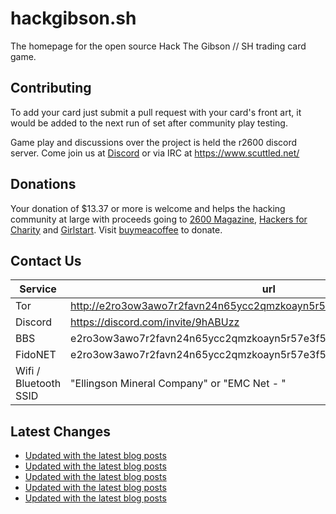 # hackgibson.sh
The homepage for the open source Hack The Gibson // SH trading card game.


## Contributing

To add your card just submit a pull request with your card's front art, it would be added to the next run of set after community play testing.

Game play and discussions over the project is held the r2600 discord server. Come join us at [Discord](https://discord.com/invite/9hABUzz) or via IRC at https://www.scuttled.net/


## Donations

Your donation of $13.37 or more is welcome and helps the hacking community at large with proceeds going to [2600 Magazine](https://2600.com/), [Hackers for Charity](https://hackersforcharity.org) and [Girlstart](https://girlstart.org).  Visit [buymeacoffee](https://www.buymeacoffee.com/hackgibson.sh) to donate.


## Contact Us

Service | url
-|-
Tor | http://e2ro3ow3awo7r2favn24n65ycc2qmzkoayn5r57e3f56nvjwdcgg32ad.onion
Discord | https://discord.com/invite/9hABUzz
BBS | e2ro3ow3awo7r2favn24n65ycc2qmzkoayn5r57e3f56nvjwdcgg32ad.onion:23
FidoNET | e2ro3ow3awo7r2favn24n65ycc2qmzkoayn5r57e3f56nvjwdcgg32ad.onion:24554
Wifi / Bluetooth SSID | "Ellingson Mineral Company" or "EMC Net - <fidonet address>"

## Latest Changes
<!-- BLOG-POST-LIST:START -->
- [Updated with the latest blog posts](https://github.com/DFW2600/hackgibson.sh/commit/f7d8218598d5bf1f7b00bc08933fd75c239a7d2f)
- [Updated with the latest blog posts](https://github.com/DFW2600/hackgibson.sh/commit/9362dd433a8858c04ffbff684ca7e7a5ebf0e4a3)
- [Updated with the latest blog posts](https://github.com/DFW2600/hackgibson.sh/commit/88186ddb65e623ba104bef3b4b240db522e8099c)
- [Updated with the latest blog posts](https://github.com/DFW2600/hackgibson.sh/commit/9ffee9d949ac42eb8371b4cf61e3e994cfe7c1dc)
- [Updated with the latest blog posts](https://github.com/DFW2600/hackgibson.sh/commit/5245e77983a2ae1c938a3a540ca7eebec918a1e9)
<!-- BLOG-POST-LIST:END -->
